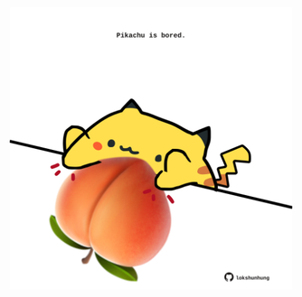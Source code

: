 <!-- built at 12/03/2022, 23:00:54 UTC -->
<p align="center">
  <img width="500" height="500" src="./ReadmeImage.svg">
</p>
